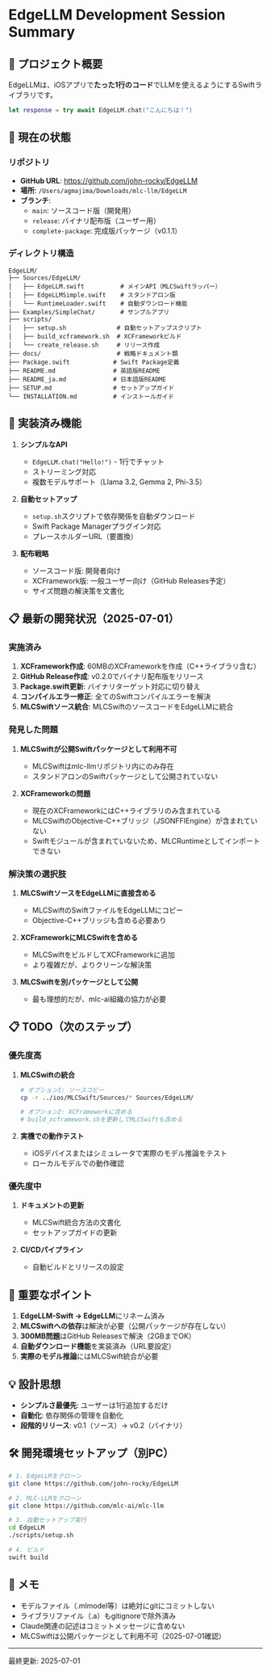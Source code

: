 # EdgeLLM Development Session Summary

## 🎯 プロジェクト概要

EdgeLLMは、iOSアプリで**たった1行のコード**でLLMを使えるようにするSwiftライブラリです。

```swift
let response = try await EdgeLLM.chat("こんにちは！")
```

## 📍 現在の状態

### リポジトリ
- **GitHub URL**: https://github.com/john-rocky/EdgeLLM
- **場所**: `/Users/agmajima/Downloads/mlc-llm/EdgeLLM`
- **ブランチ**:
  - `main`: ソースコード版（開発用）
  - `release`: バイナリ配布版（ユーザー用）
  - `complete-package`: 完成版パッケージ（v0.1.1）

### ディレクトリ構造
```
EdgeLLM/
├── Sources/EdgeLLM/
│   ├── EdgeLLM.swift          # メインAPI（MLCSwiftラッパー）
│   ├── EdgeLLMSimple.swift    # スタンドアロン版
│   └── RuntimeLoader.swift    # 自動ダウンロード機能
├── Examples/SimpleChat/       # サンプルアプリ
├── scripts/
│   ├── setup.sh              # 自動セットアップスクリプト
│   ├── build_xcframework.sh  # XCFrameworkビルド
│   └── create_release.sh     # リリース作成
├── docs/                     # 戦略ドキュメント類
├── Package.swift            # Swift Package定義
├── README.md                # 英語版README
├── README_ja.md             # 日本語版README
├── SETUP.md                 # セットアップガイド
└── INSTALLATION.md          # インストールガイド
```

## 🚀 実装済み機能

1. **シンプルなAPI**
   - `EdgeLLM.chat("Hello!")` - 1行でチャット
   - ストリーミング対応
   - 複数モデルサポート（Llama 3.2, Gemma 2, Phi-3.5）

2. **自動セットアップ**
   - `setup.sh`スクリプトで依存関係を自動ダウンロード
   - Swift Package Managerプラグイン対応
   - プレースホルダーURL（要置換）

3. **配布戦略**
   - ソースコード版: 開発者向け
   - XCFramework版: 一般ユーザー向け（GitHub Releases予定）
   - サイズ問題の解決策を文書化

## 📋 最新の開発状況（2025-07-01）

### 実施済み
1. **XCFramework作成**: 60MBのXCFrameworkを作成（C++ライブラリ含む）
2. **GitHub Release作成**: v0.2.0でバイナリ配布版をリリース
3. **Package.swift更新**: バイナリターゲット対応に切り替え
4. **コンパイルエラー修正**: 全てのSwiftコンパイルエラーを解決
5. **MLCSwiftソース統合**: MLCSwiftのソースコードをEdgeLLMに統合

### 発見した問題
1. **MLCSwiftが公開Swiftパッケージとして利用不可**
   - MLCSwiftはmlc-llmリポジトリ内にのみ存在
   - スタンドアロンのSwiftパッケージとして公開されていない

2. **XCFrameworkの問題**
   - 現在のXCFrameworkにはC++ライブラリのみ含まれている
   - MLCSwiftのObjective-C++ブリッジ（JSONFFIEngine）が含まれていない
   - Swiftモジュールが含まれていないため、MLCRuntimeとしてインポートできない

### 解決策の選択肢
1. **MLCSwiftソースをEdgeLLMに直接含める**
   - MLCSwiftのSwiftファイルをEdgeLLMにコピー
   - Objective-C++ブリッジも含める必要あり

2. **XCFrameworkにMLCSwiftを含める**
   - MLCSwiftをビルドしてXCFrameworkに追加
   - より複雑だが、よりクリーンな解決策

3. **MLCSwiftを別パッケージとして公開**
   - 最も理想的だが、mlc-ai組織の協力が必要

## 📋 TODO（次のステップ）

### 優先度高
1. **MLCSwiftの統合**
   ```bash
   # オプション1: ソースコピー
   cp -r ../ios/MLCSwift/Sources/* Sources/EdgeLLM/
   
   # オプション2: XCFrameworkに含める
   # build_xcframework.shを更新してMLCSwiftも含める
   ```

2. **実機での動作テスト**
   - iOSデバイスまたはシミュレータで実際のモデル推論をテスト
   - ローカルモデルでの動作確認

### 優先度中
1. **ドキュメントの更新**
   - MLCSwift統合方法の文書化
   - セットアップガイドの更新

2. **CI/CDパイプライン**
   - 自動ビルドとリリースの設定

## 🔑 重要なポイント

1. **EdgeLLM-Swift → EdgeLLM**にリネーム済み
2. **MLCSwiftへの依存**は解決が必要（公開パッケージが存在しない）
3. **300MB問題**はGitHub Releasesで解決（2GBまでOK）
4. **自動ダウンロード機能**を実装済み（URL要設定）
5. **実際のモデル推論**にはMLCSwift統合が必要

## 💡 設計思想

- **シンプルさ最優先**: ユーザーは1行追加するだけ
- **自動化**: 依存関係の管理を自動化
- **段階的リリース**: v0.1（ソース）→ v0.2（バイナリ）

## 🛠️ 開発環境セットアップ（別PC）

```bash
# 1. EdgeLLMをクローン
git clone https://github.com/john-rocky/EdgeLLM

# 2. MLC-LLMをクローン
git clone https://github.com/mlc-ai/mlc-llm

# 3. 自動セットアップ実行
cd EdgeLLM
./scripts/setup.sh

# 4. ビルド
swift build
```

## 📝 メモ

- モデルファイル（.mlmodel等）は絶対にgitにコミットしない
- ライブラリファイル（.a）もgitignoreで除外済み
- Claude関連の記述はコミットメッセージに含めない
- MLCSwiftは公開パッケージとして利用不可（2025-07-01確認）

---
最終更新: 2025-07-01